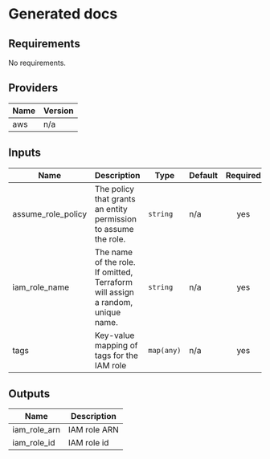 # Generated docs

<!-- BEGINNING OF PRE-COMMIT-TERRAFORM DOCS HOOK -->
## Requirements

No requirements.

## Providers

| Name | Version |
|------|---------|
| aws | n/a |

## Inputs

| Name | Description | Type | Default | Required |
|------|-------------|------|---------|:--------:|
| assume\_role\_policy | The policy that grants an entity permission to assume the role. | `string` | n/a | yes |
| iam\_role\_name | The name of the role. If omitted, Terraform will assign a random, unique name. | `string` | n/a | yes |
| tags | Key-value mapping of tags for the IAM role | `map(any)` | n/a | yes |

## Outputs

| Name | Description |
|------|-------------|
| iam\_role\_arn | IAM role ARN |
| iam\_role\_id | IAM role id |

<!-- END OF PRE-COMMIT-TERRAFORM DOCS HOOK -->
